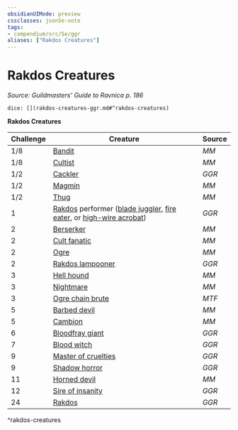```yaml
---
obsidianUIMode: preview
cssclasses: json5e-note
tags:
- compendium/src/5e/ggr
aliases: ["Rakdos Creatures"]
---
```

# Rakdos Creatures
*Source: Guildmasters' Guide to Ravnica p. 186* 

`dice: [](rakdos-creatures-ggr.md#^rakdos-creatures)`

**Rakdos Creatures**

| Challenge | Creature | Source |
|-----------|----------|--------|
| 1/8 | [Bandit](compendium/bestiary/humanoid/bandit.md) | *MM* |
| 1/8 | [Cultist](compendium/bestiary/humanoid/cultist.md) | *MM* |
| 1/2 | [Cackler](compendium/bestiary/fiend/cackler-ggr.md) | *GGR* |
| 1/2 | [Magmin](compendium/bestiary/elemental/magmin.md) | *MM* |
| 1/2 | [Thug](compendium/bestiary/humanoid/thug.md) | *MM* |
| 1 | [Rakdos](compendium/bestiary/npc/rakdos-ggr.md) performer ([blade juggler](compendium/bestiary/humanoid/rakdos-performer-blade-juggler-ggr.md), [fire eater](compendium/bestiary/humanoid/rakdos-performer-fire-eater-ggr.md), or [high-wire acrobat](compendium/bestiary/humanoid/rakdos-performer-high-wire-acrobat-ggr.md)) | *GGR* |
| 2 | [Berserker](compendium/bestiary/humanoid/berserker.md) | *MM* |
| 2 | [Cult fanatic](compendium/bestiary/humanoid/cult-fanatic.md) | *MM* |
| 2 | [Ogre](compendium/bestiary/giant/ogre.md) | *MM* |
| 2 | [Rakdos lampooner](compendium/bestiary/humanoid/rakdos-lampooner-ggr.md) | *GGR* |
| 3 | [Hell hound](compendium/bestiary/fiend/hell-hound.md) | *MM* |
| 3 | [Nightmare](compendium/bestiary/fiend/nightmare.md) | *MM* |
| 3 | [Ogre chain brute](compendium/bestiary/giant/ogre-chain-brute-mpmm.md) | *MTF* |
| 5 | [Barbed devil](compendium/bestiary/fiend/barbed-devil.md) | *MM* |
| 5 | [Cambion](compendium/bestiary/fiend/cambion.md) | *MM* |
| 6 | [Bloodfray giant](compendium/bestiary/giant/bloodfray-giant-ggr.md) | *GGR* |
| 7 | [Blood witch](compendium/bestiary/humanoid/blood-witch-ggr.md) | *GGR* |
| 9 | [Master of cruelties](compendium/bestiary/fiend/master-of-cruelties-ggr.md) | *GGR* |
| 9 | [Shadow horror](compendium/bestiary/aberration/shadow-horror-ggr.md) | *GGR* |
| 11 | [Horned devil](compendium/bestiary/fiend/horned-devil.md) | *MM* |
| 12 | [Sire of insanity](compendium/bestiary/fiend/sire-of-insanity-ggr.md) | *GGR* |
| 24 | [Rakdos](compendium/bestiary/npc/rakdos-ggr.md) | *GGR* |
^rakdos-creatures